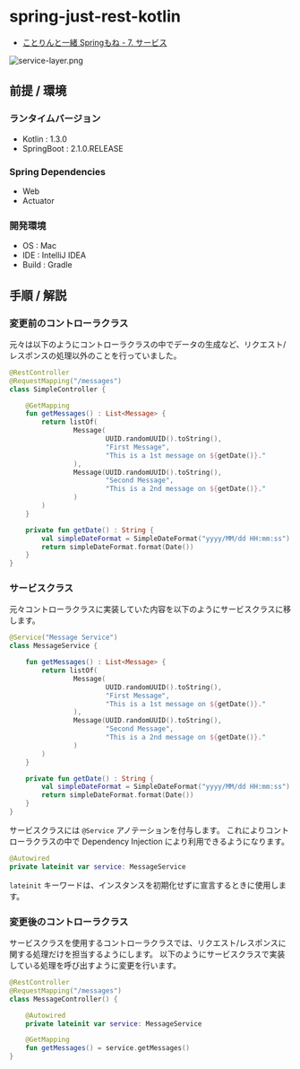 # spring-just-rest-kotlin

- [ことりんと一緒 Springもね - 7. サービス](https://qiita.com/shinyay/items/8f54c2177193b978fba2)

![service-layer.png](https://qiita-image-store.s3.amazonaws.com/0/127983/16ebac68-0d00-db04-84dd-5384b0353c40.png)

## 前提 / 環境
### ランタイムバージョン
- Kotlin : 1.3.0
- SpringBoot : 2.1.0.RELEASE

### Spring Dependencies
- Web
- Actuator

### 開発環境
- OS : Mac
- IDE : IntelliJ IDEA
- Build : Gradle

## 手順 / 解説

### 変更前のコントローラクラス

元々は以下のようにコントローラクラスの中でデータの生成など、リクエスト/レスポンスの処理以外のことを行っていました。

```kotlin
@RestController
@RequestMapping("/messages")
class SimpleController {

    @GetMapping
    fun getMessages() : List<Message> {
        return listOf(
                Message(
                        UUID.randomUUID().toString(),
                        "First Message",
                        "This is a 1st message on ${getDate()}."
                ),
                Message(UUID.randomUUID().toString(),
                        "Second Message",
                        "This is a 2nd message on ${getDate()}."
                )
        )
    }

    private fun getDate() : String {
        val simpleDateFormat = SimpleDateFormat("yyyy/MM/dd HH:mm:ss")
        return simpleDateFormat.format(Date())
    }
}
```

### サービスクラス
元々コントローラクラスに実装していた内容を以下のようにサービスクラスに移します。

```kotlin
@Service("Message Service")
class MessageService {

    fun getMessages() : List<Message> {
        return listOf(
                Message(
                        UUID.randomUUID().toString(),
                        "First Message",
                        "This is a 1st message on ${getDate()}."
                ),
                Message(UUID.randomUUID().toString(),
                        "Second Message",
                        "This is a 2nd message on ${getDate()}."
                )
        )
    }

    private fun getDate() : String {
        val simpleDateFormat = SimpleDateFormat("yyyy/MM/dd HH:mm:ss")
        return simpleDateFormat.format(Date())
    }
}
```

サービスクラスには `@Service` アノテーションを付与します。
これによりコントローラクラスの中で Dependency Injection により利用できるようになります。

```kotlin
@Autowired
private lateinit var service: MessageService
```

`lateinit` キーワードは、インスタンスを初期化せずに宣言するときに使用します。

### 変更後のコントローラクラス
サービスクラスを使用するコントローラクラスでは、リクエスト/レスポンスに関する処理だけを担当するようにします。
以下のようにサービスクラスで実装している処理を呼び出すように変更を行います。

```kotlin
@RestController
@RequestMapping("/messages")
class MessageController() {

    @Autowired
    private lateinit var service: MessageService

    @GetMapping
    fun getMessages() = service.getMessages()
}
```
